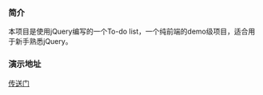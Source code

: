 ### 简介
本项目是使用jQuery编写的一个To-do list，一个纯前端的demo级项目，适合用于新手熟悉jQuery。

### 演示地址
[传送门](https://dukeluo.me/ToDoList/index.html)

